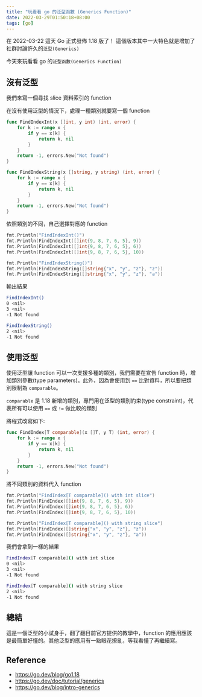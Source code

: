 ```yaml
---
title: "玩看看 go 的泛型函數 (Generics Function)"
date: 2022-03-29T01:50:18+08:00
tags: [go]
---
```


在 2022-03-22 這天 Go 正式發佈 1.18 版了！
這個版本其中一大特色就是增加了社群討論許久的`泛型(Generics)`

今天來玩看看 go 的`泛型函數(Generics Function)`

## 沒有泛型

我們來寫一個尋找 slice 資料索引的 function

在沒有使用泛型的情況下，處理一種類別就要寫一個 function

```go
func FindIndexInt(x []int, y int) (int, error) {
	for k := range x {
		if y == x[k] {
			return k, nil
		}
	}
	return -1, errors.New("Not found")
}

func FindIndexString(x []string, y string) (int, error) {
	for k := range x {
		if y == x[k] {
			return k, nil
		}
	}
	return -1, errors.New("Not found")
}
```

依照類別的不同，自己選擇對應的 function
```go
fmt.Println("FindIndexInt()")
fmt.Println(FindIndexInt([]int{9, 8, 7, 6, 5}, 9))
fmt.Println(FindIndexInt([]int{9, 8, 7, 6, 5}, 6))
fmt.Println(FindIndexInt([]int{9, 8, 7, 6, 5}, 10))

fmt.Println("FindIndexString()")
fmt.Println(FindIndexString([]string{"x", "y", "z"}, "z"))
fmt.Println(FindIndexString([]string{"x", "y", "z"}, "a"))
```

輸出結果
```bash
FindIndexInt()
0 <nil>
3 <nil>
-1 Not found

FindIndexString()
2 <nil>
-1 Not found
```

## 使用泛型

使用泛型讓 function 可以一次支援多種的類別，我們需要在宣告 function 時，增加類別參數(type parameters)。此外，因為會使用到 `==` 比對資料，所以要把類別限制為 `comparable`。

`comparable` 是 1.18 新增的類別，專門用在泛型的類別約束(type constraint)，代表所有可以使用 `==` 或 `!=` 做比較的類別

將程式改寫如下:
```go
func FindIndex[T comparable](x []T, y T) (int, error) {
	for k := range x {
		if y == x[k] {
			return k, nil
		}
	}
	return -1, errors.New("Not found")
}
```

將不同類別的資料代入 function
```go
fmt.Println("FindIndex[T comparable]() with int slice")
fmt.Println(FindIndex([]int{9, 8, 7, 6, 5}, 9))
fmt.Println(FindIndex([]int{9, 8, 7, 6, 5}, 6))
fmt.Println(FindIndex([]int{9, 8, 7, 6, 5}, 10))

fmt.Println("FindIndex[T comparable]() with string slice")
fmt.Println(FindIndex([]string{"x", "y", "z"}, "z"))
fmt.Println(FindIndex([]string{"x", "y", "z"}, "a"))
```

我們會拿到一樣的結果
```bash
FindIndex[T comparable]() with int slice
0 <nil>
3 <nil>
-1 Not found

FindIndex[T comparable]() with string slice
2 <nil>
-1 Not found
```

## 總結

這是一個泛型的小試身手，翻了翻目前官方提供的教學中，function 的應用應該是最簡單好懂的。其他泛型的應用有一點眼花撩亂，等我看懂了再繼續寫。

## Reference

- https://go.dev/blog/go1.18
- https://go.dev/doc/tutorial/generics
- https://go.dev/blog/intro-generics

